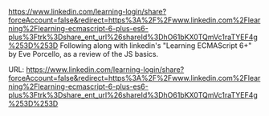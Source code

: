 https://www.linkedin.com/learning-login/share?forceAccount=false&redirect=https%3A%2F%2Fwww.linkedin.com%2Flearning%2Flearning-ecmascript-6-plus-es6-plus%3Ftrk%3Dshare_ent_url%26shareId%3DhO61bKX0TQmVc1raTYEF4g%253D%253D
Following along with linkedin's "Learning ECMAScript 6+" by Eve Porcello, as a review of the JS basics.

URL: https://www.linkedin.com/learning-login/share?forceAccount=false&redirect=https%3A%2F%2Fwww.linkedin.com%2Flearning%2Flearning-ecmascript-6-plus-es6-plus%3Ftrk%3Dshare_ent_url%26shareId%3DhO61bKX0TQmVc1raTYEF4g%253D%253D
